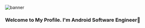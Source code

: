 ![banner](https://blogger.googleusercontent.com/img/b/R29vZ2xl/AVvXsEjnguhwk47W9raGQqORBAM_gYWjo3Pd5CFodlPcXvNBQJRWrAcmOjHoYv59mgwdafmqSyBV2dOSGFvXy2iGVbLJzxX5OSqjicFX9mosSnCMoJa6goUl8SBxRr_6Wokpt1xEC61zZgRuqJLtmAgdpvSZ-64kOqnmhI-Cit218cdYpjuz8LA6PKEZRDIe/s1600/Android-io-spotlight-modern-android-development-header.png)
### Welcome to My Profile. I'm Android Software Engineer👋
